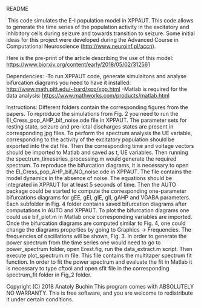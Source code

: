 README

 This code simulates the E-I population model in XPPAUT. This code allows to generate the time series of the population activity in the excitatory and inhibitory cells during seizure and towards transition to seizure. Some initial ideas for this project were developed during the Advanced Course in Computational Neuroscience (http://www.neuroinf.pl/accn).


Here is the pre-print of the article describing the use of this model:
https://www.biorxiv.org/content/early/2018/05/02/312561

Dependencies:
-To run XPPAUT code, generate simulaitons and analyse bifurcation diagrams you need to have it installed: http://www.math.pitt.edu/~bard/xpp/xpp.html
-Matlab is required for the data analysis: https://www.mathworks.com/products/matlab.html

Instructions:
Different folders contain the corresponding figures from the papers. To reproduce the simulations from Fig. 2 you need to run the EI_Cress_pop_AHP_bif_noise.ode file in XPPAUT. The parameter sets for resting state, seizure and pre-ictal discharges states are present in corresponding jpg files.
To perform the spectrum analysis the UE variable, corresponding to the activity of the excitatory population should be exported into the dat file. Then the corresponding time and voltage vectors should be imported to Matlab and saved as t, UE variables. Then running the spectrum_timeseries_processing.m would generate the required spectrum.
To reproduce the bifurcation diagrams, it is necessary to open the EI_Cress_pop_AHP_bif_NO_noise.ode in XPPAUT. The file contains the model dynamics in the absence of noise. The equations should be integrated in XPPAUT for at least 5 seconds of time. Then the AUTO package could be started to compute the corresponding one-parameter bifurcations diagrams for gEE, gEI, gIE, gII, gAHP and VGABA parameters. Each subfolder in Fig. 4 folder contains saved bifurcation diagrams after computations in AUTO and XPPAUT. To plot the bifurcation diagrams one could use bif_plot.m in Matlab once corresponding variables are imported.
Once the bifurcation diagrams are computed similar to Fig. 4, one could change the diagrams properties by going to Graphics -> Frequencies. The frequencies of oscillations will be shown, Fig. 3.
In order to generate the power spectrum from the time series one would need to go to power_spectrum folder, open Erest.fig, run the data_extract.m script. Then execute plot_spectrum.m file. This file contains the multitaper spectrum fit function.
In order to fit the power spectrum and evaluate the fit in Matlab it is necessary to type cftool and open sfit file in the corresponding spectrum_fit folder in Fig_2 folder.

Copyright (C) 2018 Anatoly Buchin This program comes with ABSOLUTELY NO WARRANTY. This is free software, and you are welcome to redistribute it under certain conditions.

